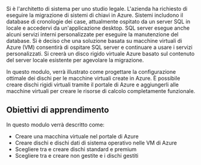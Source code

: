 Si è l'architetto di sistema per uno studio legale. L'azienda ha richiesto di eseguire la migrazione di sistemi di chiavi in Azure. Sistemi includono il database di cronologie dei case, attualmente ospitato da un server SQL in locale e accedervi da un'applicazione desktop. SQL server esegue anche alcuni servizi interni personalizzate per eseguire la manutenzione del database. Si è deciso che una soluzione basata su macchine virtuali di Azure (VM) consentirà di ospitare SQL server e continuare a usare i servizi personalizzati. Si creerà un disco rigido virtuale Azure basato sul contenuto del server locale esistente per agevolare la migrazione.

In questo modulo, verrà illustrato come progettare la configurazione ottimale dei dischi per le macchine virtuali create in Azure. È possibile creare dischi rigidi virtuali tramite il portale di Azure e aggiungerli alle macchine virtuali per creare le risorse di calcolo completamente funzionale.

## <a name="learning-objectives"></a>Obiettivi di apprendimento

In questo modulo verrà descritto come:

- Creare una macchina virtuale nel portale di Azure
- Creare dischi e dischi dati di sistema operativo nelle VM di Azure
- Scegliere tra e creare dischi standard e premium
- Scegliere tra e creare non gestite e i dischi gestiti